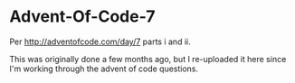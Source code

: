 # Advent-Of-Code-7

Per http://adventofcode.com/day/7 parts i and ii.

This was originally done a few months ago, but I re-uploaded it here since I'm working through the advent of code questions.
